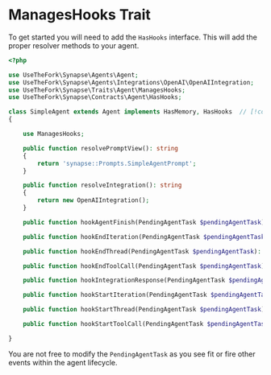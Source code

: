# ManagesHooks Trait

To get started you will need to add the `HasHooks` interface. This will add the proper resolver methods to your agent.

```php
<?php

use UseTheFork\Synapse\Agents\Agent;
use UseTheFork\Synapse\Agents\Integrations\OpenAI\OpenAIIntegration;
use UseTheFork\Synapse\Traits\Agent\ManagesHooks;
use UseTheFork\Synapse\Contracts\Agent\HasHooks;

class SimpleAgent extends Agent implements HasMemory, HasHooks  // [!code focus]
{

    use ManagesHooks;

    public function resolvePromptView(): string
    {
        return 'synapse::Prompts.SimpleAgentPrompt';
    }

    public function resolveIntegration(): string
    {
        return new OpenAIIntegration();
    }

    public function hookAgentFinish(PendingAgentTask $pendingAgentTask): PendingAgentTask; // [!code focus:17]

    public function hookEndIteration(PendingAgentTask $pendingAgentTask): PendingAgentTask;

    public function hookEndThread(PendingAgentTask $pendingAgentTask): PendingAgentTask;

    public function hookEndToolCall(PendingAgentTask $pendingAgentTask): PendingAgentTask;

    public function hookIntegrationResponse(PendingAgentTask $pendingAgentTask): PendingAgentTask;

    public function hookStartIteration(PendingAgentTask $pendingAgentTask): PendingAgentTask;

    public function hookStartThread(PendingAgentTask $pendingAgentTask): PendingAgentTask;

    public function hookStartToolCall(PendingAgentTask $pendingAgentTask): PendingAgentTask;

}
```

You are not free to modify the `PendingAgentTask` as you see fit or fire other events within the agent lifecycle.
